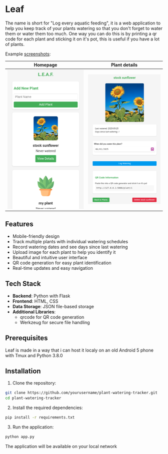 # Leaf
The name is short for "Log every aquatic feeding", it is a web application to help you keep track of your plants watering so that you don't forget to water them or water them too much. One way you can do this is by printing a qr code for each plant and sticking it on it's pot, this is useful if you have a lot of plants.

Example [screenshots](screenshots/):

Homepage             |  Plant details
:-------------------------:|:-------------------------:
![](screenshots/homepage.png) | ![](screenshots/plant_details.png)

## Features

- Mobile-friendly design
- Track multiple plants with individual watering schedules
- Record watering dates and see days since last watering
- Upload image for each plant to help you identify it
- Beautiful and intuitive user interface
- QR code generation for easy plant identification
- Real-time updates and easy navigation

## Tech Stack

- **Backend**: Python with Flask
- **Frontend**: HTML, CSS
- **Data Storage**: JSON file-based storage
- **Additional Libraries**: 
  - qrcode for QR code generation
  - Werkzeug for secure file handling

## Prerequisites
Leaf is made in a way that i can host it localy on an old Android 5 phone with Tmux and Python 3.8.0

## Installation

1. Clone the repository:
```bash
git clone https://github.com/yourusername/plant-watering-tracker.git
cd plant-watering-tracker
```

2. Install the required dependencies:
```bash
pip install -r requirements.txt
```

3. Run the application:
```bash
python app.py
```

The application will be available on your local network
